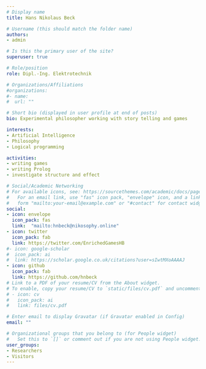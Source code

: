 ```yaml
---
# Display name
title: Hans Nikolaus Beck

# Username (this should match the folder name)
authors:
- admin

# Is this the primary user of the site?
superuser: true

# Role/position
role: Dipl.-Ing. Elektrotechnik

# Organizations/Affiliations
#organizations:
#- name: 
#  url: ""

# Short bio (displayed in user profile at end of posts)
bio: Experimental philosopher working with story telling and games

interests:
- Artificial Intelligence
- Philosophy
- Logical programming

activities:
- writing games
- writing Prolog
- investigate structure and effect

# Social/Academic Networking
# For available icons, see: https://sourcethemes.com/academic/docs/page-builder/#icons
#   For an email link, use "fas" icon pack, "envelope" icon, and a link in the
#   form "mailto:your-email@example.com" or "#contact" for contact widget.
social:
- icon: envelope
  icon_pack: fas
  link:  "mailto:hnbeck@nikosophy.online"
- icon: twitter
  icon_pack: fab
  link: https://twitter.com/EnrichedGamesHB
#- icon: google-scholar
#  icon_pack: ai
#  link: https://scholar.google.co.uk/citations?user=sIwtMXoAAAAJ
- icon: github
  icon_pack: fab
  link: https://github.com/hnbeck
# Link to a PDF of your resume/CV from the About widget.
# To enable, copy your resume/CV to `static/files/cv.pdf` and uncomment the lines below.
# - icon: cv
#   icon_pack: ai
#   link: files/cv.pdf

# Enter email to display Gravatar (if Gravatar enabled in Config)
email: ""

# Organizational groups that you belong to (for People widget)
#   Set this to `[]` or comment out if you are not using People widget.
user_groups:
- Researchers
- Visitors
---
```




